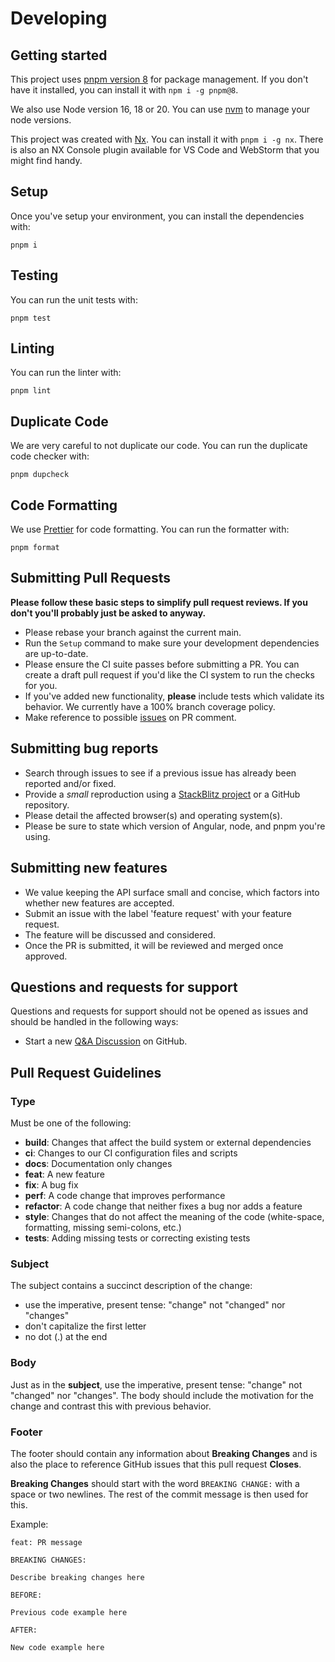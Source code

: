 # Developing

## Getting started

This project uses [pnpm version 8](https://pnpm.io/) for package management. If you don't have it installed, you can install it with `npm i -g pnpm@8`.

We also use Node version 16, 18 or 20. You can use [nvm](https://github.com/nvm-sh/nvm) to manage your node versions.

This project was created with [Nx](https://nx.dev). You can install it with `pnpm i -g nx`. There is also an NX Console plugin available for VS Code and WebStorm that you might find handy.

## Setup

Once you've setup your environment, you can install the dependencies with:

```shell
pnpm i
```

## Testing

You can run the unit tests with:

```shell
pnpm test
```

## Linting

You can run the linter with:

```shell
pnpm lint
```

## Duplicate Code

We are very careful to not duplicate our code. You can run the duplicate code checker with:

```shell
pnpm dupcheck
```

## Code Formatting

We use [Prettier](https://prettier.io/) for code formatting. You can run the formatter with:

```shell
pnpm format
```

## Submitting Pull Requests

**Please follow these basic steps to simplify pull request reviews. If you don't you'll probably just be asked to anyway.**

- Please rebase your branch against the current main.
- Run the `Setup` command to make sure your development dependencies are up-to-date.
- Please ensure the CI suite passes before submitting a PR. You can create a draft pull request if you'd like the CI system to run the checks for you.
- If you've added new functionality, **please** include tests which validate its behavior. We currently have a 100% branch coverage policy.
- Make reference to possible [issues](https://github.com/DaveMBush/SmartNgRX/issues) on PR comment.

## Submitting bug reports

- Search through issues to see if a previous issue has already been reported and/or fixed.
- Provide a _small_ reproduction using a [StackBlitz project](https://stackblitz.com/) or a GitHub repository.
- Please detail the affected browser(s) and operating system(s).
- Please be sure to state which version of Angular, node, and pnpm you're using.

## Submitting new features

- We value keeping the API surface small and concise, which factors into whether new features are accepted.
- Submit an issue with the label 'feature request' with your feature request.
- The feature will be discussed and considered.
- Once the PR is submitted, it will be reviewed and merged once approved.

## Questions and requests for support

Questions and requests for support should not be opened as issues and should be handled in the following ways:

- Start a new [Q&A Discussion](https://github.com/DaveMBush/SmartNgRX/discussions/categories/q-a) on GitHub.

## <a name="commit"></a> Pull Request Guidelines

### Type

Must be one of the following:

- **build**: Changes that affect the build system or external dependencies
- **ci**: Changes to our CI configuration files and scripts
- **docs**: Documentation only changes
- **feat**: A new feature
- **fix**: A bug fix
- **perf**: A code change that improves performance
- **refactor**: A code change that neither fixes a bug nor adds a feature
- **style**: Changes that do not affect the meaning of the code (white-space, formatting, missing semi-colons, etc.)
- **tests**: Adding missing tests or correcting existing tests

### Subject

The subject contains a succinct description of the change:

- use the imperative, present tense: "change" not "changed" nor "changes"
- don't capitalize the first letter
- no dot (.) at the end

### Body

Just as in the **subject**, use the imperative, present tense: "change" not "changed" nor "changes".
The body should include the motivation for the change and contrast this with previous behavior.

### Footer

The footer should contain any information about **Breaking Changes** and is also the place to reference GitHub issues that this pull request **Closes**.

**Breaking Changes** should start with the word `BREAKING CHANGE:` with a space or two newlines. The rest of the commit message is then used for this.

Example:

```
feat: PR message

BREAKING CHANGES:

Describe breaking changes here

BEFORE:

Previous code example here

AFTER:

New code example here
```
